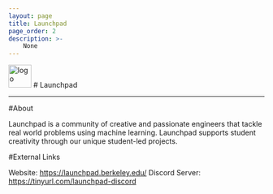 ```yaml
---
layout: page
title: Launchpad
page_order: 2
description: >-
    None
---
```


<img src="https://dl.airtable.com/.attachments/87e2bc818bb828d817d9161f0007c0fd/c6425fe4/launchpad_logo.jpg" alt="logo" style="height:45px !important;"/>
# Launchpad

---

#About

Launchpad is a community of creative and passionate engineers that tackle real world problems using machine learning. Launchpad supports student creativity through our unique student-led projects.

#External Links

Website: https://launchpad.berkeley.edu/
Discord Server: https://tinyurl.com/launchpad-discord
